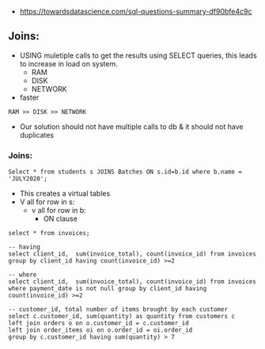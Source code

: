- https://towardsdatascience.com/sql-questions-summary-df90bfe4c9c


## Joins:

- USING muletiple calls to get the results using SELECT queries, this leads to increase in load on system. 
    - RAM 
    - DISK
    - NETWORK
- faster
```
RAM >> DISK >> NETWORK
```
- Our solution should not have multiple calls to db & it should not have duplicates

### Joins:
```
Select * from students s JOINS Batches ON s.id=b.id where b.name = 'JULY2020';
```
- This creates a virtual tables
- V all for row in s:
    - v all for row in b:
        - ON clause

```
select * from invoices;

-- having
select client_id,  sum(invoice_total), count(invoice_id) from invoices
group by client_id having count(invoice_id) >=2

-- where
select client_id,  sum(invoice_total), count(invoice_id) from invoices
where payment_date is not null group by client_id having count(invoice_id) >=2
```
```
-- customer_id, total number of items brought by each customer
select c.customer_id, sum(quantity) as quantity from customers c
left join orders o on o.customer_id = c.customer_id
left join order_items oi on o.order_id = oi.order_id
group by c.customer_id having sum(quantity) > 7
```

